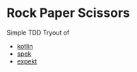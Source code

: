 Rock Paper Scissors
===================

Simple TDD Tryout of
- [kotlin](http://kotlinlang.org/)
- [spek](http://spekframework.org/)
- [expekt](https://github.com/winterbe/expekt)
